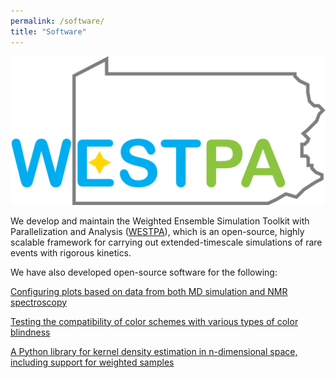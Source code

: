 ```yaml
---
permalink: /software/
title: "Software"
---
```


![WESTPA](/assets/images/WESTPA.png)

We develop and maintain the Weighted Ensemble Simulation Toolkit with Parallelization and Analysis ([WESTPA](https://github.com/westpa/westpa)), which is an open-source, highly scalable framework for carrying out extended-timescale simulations of rare events with rigorous kinetics. 



We have also developed open-source software for the following:

[Configuring plots based on data from both MD simulation and NMR spectroscopy](https://github.com/KarlTDebiec "Ramaplot and MolDynPlot")

[Testing the compatibility of color schemes with various types of color blindness](https://github.com/ajd98/misc_simulation_tools "Misc Simulation Tools")

[A Python library for kernel density estimation in n-dimensional space, including support for weighted samples](https://github.com/ajd98/kde "KDE")

